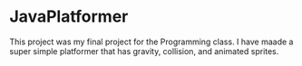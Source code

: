 # JavaPlatformer

This project was my final project for the Programming class. I have maade a super simple platformer that has gravity, collision, and animated sprites. 
